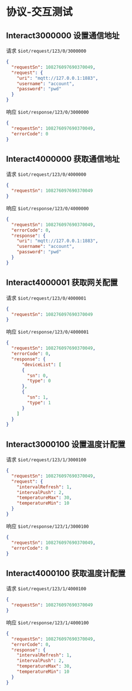 # 协议-交互测试

## Interact3000000 设置通信地址

请求 `$iot/request/123/0/3000000`

```json
{
  "requestSn": 108276097690370049,
  "request": {
    "uri": "mqtt://127.0.0.1:1883",
    "username": "account",
    "password": "pwd"
  }
}
```

响应 `$iot/response/123/0/3000000`

```json
{
  "requestSn": 108276097690370049,
  "errorCode": 0
}
```

## Interact4000000 获取通信地址

请求 `$iot/request/123/0/4000000`

```json
{
  "requestSn": 108276097690370049
}
```

响应 `$iot/response/123/0/4000000`

```json
{
  "requestSn": 108276097690370049,
  "errorCode": 0,
  "response": {
    "uri": "mqtt://127.0.0.1:1883",
    "username": "account",
    "password": "pwd"
  }
}
```

## Interact4000001 获取网关配置

请求 `$iot/request/123/0/4000001`

```json
{
  "requestSn": 108276097690370049
}
```

响应 `$iot/response/123/0/4000001`

```json
{
  "requestSn": 108276097690370049,
  "errorCode": 0,
  "response": {
      "deviceList": [
      {
        "sn": 0,
        "type": 0
      },
      {
        "sn": 1,
        "type": 1
      }
    ]
  }
}
```

## Interact3000100 设置温度计配置

请求 `$iot/request/123/1/3000100`

```json
{
  "requestSn": 108276097690370049,
  "request": {
    "intervalRefresh": 1,
    "intervalPush": 2,
    "temperatureMax": 30,
    "temperatureMin": 10
  }
}
```

响应 `$iot/response/123/1/3000100`

```json
{
  "requestSn": 108276097690370049,
  "errorCode": 0
}
```

## Interact4000100 获取温度计配置

请求 `$iot/request/123/1/4000100`

```json
{
  "requestSn": 108276097690370049
}
```

响应 `$iot/response/123/1/4000100`

```json
{
  "requestSn": 108276097690370049,
  "errorCode": 0,
  "response": {
    "intervalRefresh": 1,
    "intervalPush": 2,
    "temperatureMax": 30,
    "temperatureMin": 10
  }
}
```
